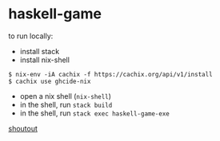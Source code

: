 # haskell-game

to run locally:

- install stack
- install nix-shell

```
$ nix-env -iA cachix -f https://cachix.org/api/v1/install
$ cachix use ghcide-nix
```

- open a nix shell (`nix-shell`)
- in the shell, run `stack build`
- in the shell, run `stack exec haskell-game-exe`

[shoutout](https://leanpub.com/gameinhaskell)
